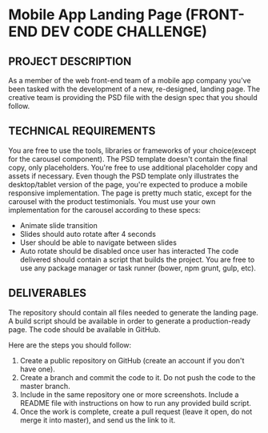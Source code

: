 # Mobile App Landing Page (FRONT-END DEV CODE CHALLENGE)
## PROJECT DESCRIPTION
As a member of the web front-end team of a mobile app company you've been tasked with the development of a new,
re-designed, landing page. The creative team is providing the ​PSD file​ with the design spec that you should follow. 
## TECHNICAL REQUIREMENTS
You are free to use the tools, libraries or frameworks of your choice ​(except for the carousel component)​. The PSD template doesn't contain the final copy, only placeholders. You're free to use additional placeholder copy and assets if necessary.
Even though the PSD template only illustrates the desktop/tablet version of the page, you're expected to produce a mobile responsive implementation.
The page is pretty much static, except for the carousel with the product testimonials. You must use ​your own implementation​ for the carousel according to these specs:
- Animate slide transition
- Slides should auto rotate after 4 seconds
- User should be able to navigate between slides
- Auto rotate should be disabled once user has interacted
The code delivered should contain a script that builds the project. You are free to use any package manager or task runner (bower, npm grunt, gulp, etc).
## DELIVERABLES
The repository should contain all files needed to generate the landing page. A build script should be available in order to generate a production-ready page. The code should be available in GitHub. 

Here are the steps you should follow: 
1. Create a public repository on GitHub (create an account if you don't have one).
2. Create a branch and commit the code to it. Do not push the code to the master branch.
3. Include in the same repository one or more screenshots. Include a README file with instructions on how to run any provided build script.
4. Once the work is complete, create a pull request (leave it open, do not merge it into master), and send us the link to it.